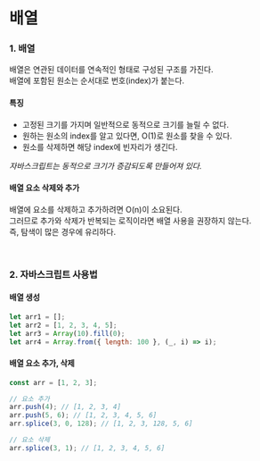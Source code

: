 # 배열

### 1. 배열

배열은 연관된 데이터를 연속적인 형태로 구성된 구조를 가진다.\
배열에 포함된 원소는 순서대로 번호(index)가 붙는다.

#### 특징

- 고정된 크기를 가지며 일반적으로 동적으로 크기를 늘릴 수 없다.
- 원하는 원소의 index를 알고 있다면, O(1)로 원소를 찾을 수 있다.
- 원소를 삭제하면 해당 index에 빈자리가 생긴다.

_자바스크립트는 동적으로 크기가 증감되도록 만들어져 있다._

#### 배열 요소 삭제와 추가

배열에 요소를 삭제하고 추가하려면 O(n)이 소요된다.\
그러므로 추가와 삭제가 반복되는 로직이라면 배열 사용을 권장하지 않는다.\
즉, 탐색이 많은 경우에 유리하다.

<br>

### 2. 자바스크립트 사용법

#### 배열 생성

```javascript
let arr1 = [];
let arr2 = [1, 2, 3, 4, 5];
let arr3 = Array(10).fill(0);
let arr4 = Array.from({ length: 100 }, (_, i) => i);
```

#### 배열 요소 추가, 삭제

```javascript
const arr = [1, 2, 3];

// 요소 추가
arr.push(4); // [1, 2, 3, 4]
arr.push(5, 6); // [1, 2, 3, 4, 5, 6]
arr.splice(3, 0, 128); // [1, 2, 3, 128, 5, 6]

// 요소 삭제
arr.splice(3, 1); // [1, 2, 3, 4, 5, 6]
```

<br>
